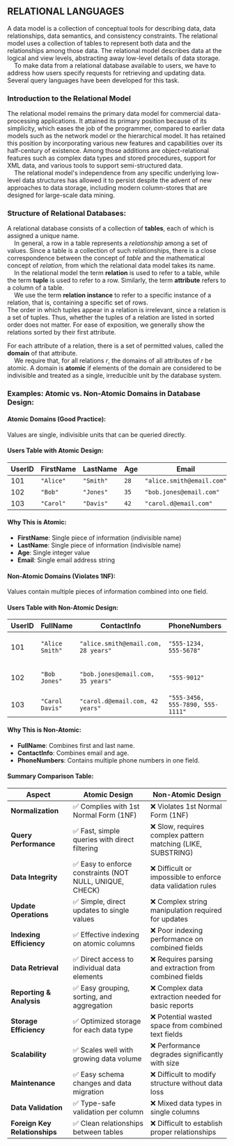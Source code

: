 ## RELATIONAL LANGUAGES
A data model is a collection of conceptual tools for describing data, data relationships, data semantics, and consistency constraints. The relational model uses a collection of tables to represent both data and the relationships among those data. The
relational model describes data at the logical and view levels, abstracting away low-level details of data storage.  
&nbsp;&nbsp;&nbsp;&nbsp;To make data from a relational database available to users, we have to address how users specify requests for retrieving and updating data. Several query languages have been developed for this task.

### Introduction to the Relational Model 
The relational model remains the primary data model for commercial data-processing applications. It attained its primary position because of its simplicity, which eases the job of the programmer, compared to earlier data models such as the network model or the hierarchical model. It has retained this position by incorporating various new features and capabilities over its half-century of existence. Among those additions are object-relational features such as complex data types and stored procedures, support for XML data, and various tools to support semi-structured data.  
&nbsp;&nbsp;&nbsp;&nbsp;The relational model's independence from any specific underlying low-level data structures has allowed it to persist despite the advent of new approaches to data storage, including modern column-stores that are designed for large-scale data mining.

### Structure of Relational Databases:
A relational database consists of a collection of **tables**, each of which is assigned a unique name.  
&nbsp;&nbsp;&nbsp;&nbsp;In general, a row in a table represents a *relationship* among a set of values. Since a table is a collection of such relationships, there is a close correspondence between the concept of *table* and the mathematical concept of *relation*, from which the relational data model takes its name.  
&nbsp;&nbsp;&nbsp;&nbsp;In the relational model the term **relation** is used to refer to a table, while the term **tuple** is used to refer to a row. Similarly, the term **attribute** refers to a column of a table.  
&nbsp;&nbsp;&nbsp;&nbsp;We use the term **relation instance** to refer to a specific instance of a relation, that is, containing a specific set of rows.  
The order in which tuples appear in a relation is irrelevant, since a relation is a set of tuples. Thus, whether the tuples of a relation are listed in sorted order does not matter. For ease of exposition, we generally show the relations sorted by their first attribute.  

For each attribute of a relation, there is a set of permitted values, called the **domain** of that attribute.  
&nbsp;&nbsp;&nbsp;&nbsp;We require that, for all relations *r*, the domains of all attributes of *r* be atomic. A domain is **atomic** if elements of the domain are considered to be indivisible and treated as a single, irreducible unit by the database system.

### Examples: Atomic vs. Non-Atomic Domains in Database Design:
#### Atomic Domains (Good Practice):
Values are single, indivisible units that can be queried directly.

#### Users Table with Atomic Design:
| UserID | FirstName | LastName | Age | Email |
|--------|-----------|----------|-----|-------|
| 101 | `"Alice"` | `"Smith"` | `28` | `"alice.smith@email.com"` |
| 102 | `"Bob"` | `"Jones"` | `35` | `"bob.jones@email.com"` |
| 103 | `"Carol"` | `"Davis"` | `42` | `"carol.d@email.com"` |

#### Why This is Atomic:
- **FirstName**: Single piece of information (indivisible name)
- **LastName**: Single piece of information (indivisible name)  
- **Age**: Single integer value
- **Email**: Single email address string

#### Non-Atomic Domains (Violates 1NF):
Values contain multiple pieces of information combined into one field.

#### Users Table with Non-Atomic Design:
| UserID | FullName | ContactInfo | PhoneNumbers | Address |
|--------|----------|-------------|--------------|---------|
| 101 | `"Alice Smith"` | `"alice.smith@email.com, 28 years"` | `"555-1234, 555-5678"` | `"123 Main St, Springfield, IL, 62701"` |
| 102 | `"Bob Jones"` | `"bob.jones@email.com, 35 years"` | `"555-9012"` | `"456 Oak Ave, Metropolis, NY, 10001"` |
| 103 | `"Carol Davis"` | `"carol.d@email.com, 42 years"` | `"555-3456, 555-7890, 555-1111"` | `"789 Pine Rd, Gotham, NJ, 07001"` |

#### Why This is Non-Atomic:
- **FullName**: Combines first and last name.
- **ContactInfo**: Combines email and age.
- **PhoneNumbers**: Contains multiple phone numbers in one field.

#### Summary Comparison Table:

| Aspect | Atomic Design | Non-Atomic Design |
|--------|---------------|-------------------|
| **Normalization** | ✅ Complies with 1st Normal Form (1NF) | ❌ Violates 1st Normal Form (1NF) |
| **Query Performance** | ✅ Fast, simple queries with direct filtering | ❌ Slow, requires complex pattern matching (LIKE, SUBSTRING) |
| **Data Integrity** | ✅ Easy to enforce constraints (NOT NULL, UNIQUE, CHECK) | ❌ Difficult or impossible to enforce data validation rules |
| **Update Operations** | ✅ Simple, direct updates to single values | ❌ Complex string manipulation required for updates |
| **Indexing Efficiency** | ✅ Effective indexing on atomic columns | ❌ Poor indexing performance on combined fields |
| **Data Retrieval** | ✅ Direct access to individual data elements | ❌ Requires parsing and extraction from combined fields |
| **Reporting & Analysis** | ✅ Easy grouping, sorting, and aggregation | ❌ Complex data extraction needed for basic reports |
| **Storage Efficiency** | ✅ Optimized storage for each data type | ❌ Potential wasted space from combined text fields |
| **Scalability** | ✅ Scales well with growing data volume | ❌ Performance degrades significantly with size |
| **Maintenance** | ✅ Easy schema changes and data migration | ❌ Difficult to modify structure without data loss |
| **Data Validation** | ✅ Type-safe validation per column | ❌ Mixed data types in single columns |
| **Foreign Key Relationships** | ✅ Clean relationships between tables | ❌ Difficult to establish proper relationships |

